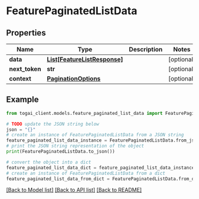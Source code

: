 # FeaturePaginatedListData


## Properties

Name | Type | Description | Notes
------------ | ------------- | ------------- | -------------
**data** | [**List[FeatureListResponse]**](FeatureListResponse.md) |  | [optional] 
**next_token** | **str** |  | [optional] 
**context** | [**PaginationOptions**](PaginationOptions.md) |  | [optional] 

## Example

```python
from togai_client.models.feature_paginated_list_data import FeaturePaginatedListData

# TODO update the JSON string below
json = "{}"
# create an instance of FeaturePaginatedListData from a JSON string
feature_paginated_list_data_instance = FeaturePaginatedListData.from_json(json)
# print the JSON string representation of the object
print(FeaturePaginatedListData.to_json())

# convert the object into a dict
feature_paginated_list_data_dict = feature_paginated_list_data_instance.to_dict()
# create an instance of FeaturePaginatedListData from a dict
feature_paginated_list_data_from_dict = FeaturePaginatedListData.from_dict(feature_paginated_list_data_dict)
```
[[Back to Model list]](../README.md#documentation-for-models) [[Back to API list]](../README.md#documentation-for-api-endpoints) [[Back to README]](../README.md)


